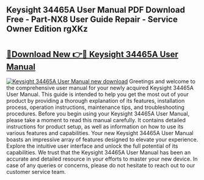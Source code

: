 ## Keysight 34465A User Manual PDF Download Free - Part-NX8 User Guide Repair - Service Owner Edition rgXKz

# <h2><a href="http://bc16773.oget.top/?id=Keysight+34465A+User+Manual">🔗Download New 👉🔴 Keysight 34465A User Manual</a></h2>

[![Keysight 34465A User Manual new download](https://i.imgur.com/5g1atiW.png)](http://bc16773.oget.top/?id=Keysight+34465A+User+Manual)
Greetings and welcome to the comprehensive user manual for your newly acquired Keysight 34465A User Manual. This guide is intended to help you get the most out of your product by providing a thorough explanation of its features, installation process, operation instructions, maintenance tips, and troubleshooting procedures. Before you begin using your Keysight 34465A User Manual, please take a moment to read this manual carefully. It contains detailed instructions for product setup, as well as information on how to use its various features and capabilities. Your new Keysight 34465A User Manual boasts an impressive array of features designed to elevate your experience. Explore the intuitive user interface and unlock the full potential of its capabilities. We trust that the Keysight 34465A User Manual has been an accurate and detailed resource in your efforts to master your new device. In case of any queries or concerns, please do not hesitate to reach out to our customer service team.
